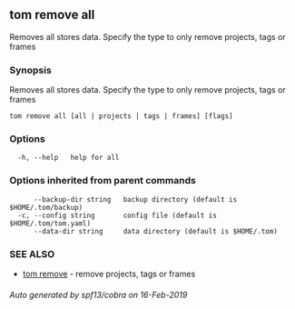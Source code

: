 ## tom remove all

Removes all stores data. Specify the type to only remove projects, tags or frames

### Synopsis

Removes all stores data. Specify the type to only remove projects, tags or frames

```
tom remove all [all | projects | tags | frames] [flags]
```

### Options

```
  -h, --help   help for all
```

### Options inherited from parent commands

```
      --backup-dir string   backup directory (default is $HOME/.tom/backup)
  -c, --config string       config file (default is $HOME/.tom/tom.yaml)
      --data-dir string     data directory (default is $HOME/.tom)
```

### SEE ALSO

* [tom remove](tom_remove.md)	 - remove projects, tags or frames

###### Auto generated by spf13/cobra on 16-Feb-2019
